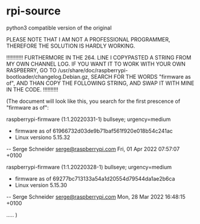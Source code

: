 # rpi-source
python3 compatible version of the original

PLEASE NOTE THAT I AM NOT A PROFESSIONAL PROGRAMMER, THEREFORE THE SOLUTION IS HARDLY WORKING.

!!!!!!!!!!!
FURTHERMORE IN THE 264. LINE I COPYPASTED A STRING FROM MY OWN CHANNEL LOG.
IF YOU WANT IT TO WORK WITH YOUR OWN RASPBERRY, GO TO /usr/share/doc/raspberrypi-bootloader/changelog.Debian.gz,
SEARCH FOR THE WORDS "firmware as of", AND THAN COPY THE FOLLOWING STRING, AND SWAP IT WITH MINE IN THE CODE. 
!!!!!!!!!!


(The document will look like this, you search for the first prescence of "firmware as of":


raspberrypi-firmware (1:1.20220331-1) bullseye; urgency=medium

  * firmware as of 61966732d03de9b71baf561f920e018b54c241ac
  * Linux versiono 5.15.32

 -- Serge Schneider <serge@raspberrypi.com>  Fri, 01 Apr 2022 07:57:07 +0100

raspberrypi-firmware (1:1.20220328-1) bullseye; urgency=medium

  * firmware as of 69277bc713133a54a1d20554d79544da1ae2b6ca
  * Linux version 5.15.30

 -- Serge Schneider <serge@raspberrypi.com>  Mon, 28 Mar 2022 16:48:15 +0100
 

.....
)

